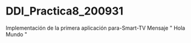 # DDI_Practica8_200931
Implementación de la primera aplicación para-Smart-TV Mensaje " Hola Mundo "
